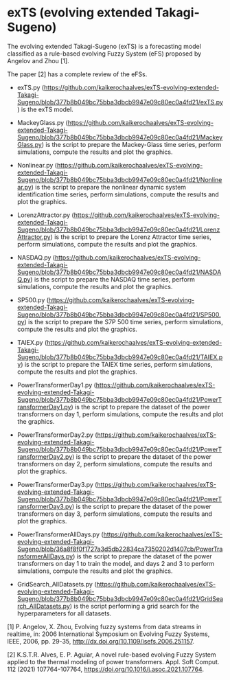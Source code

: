 # exTS (evolving extended Takagi-Sugeno)

The evolving extended Takagi-Sugeno (exTS) is a forecasting model classified as a rule-based evolving Fuzzy System (eFS) proposed by Angelov and Zhou [1].

The paper [2] has a complete review of the eFSs.

- exTS.py (https://github.com/kaikerochaalves/exTS-evolving-extended-Takagi-Sugeno/blob/377b8b049bc75bba3dbcb9947e09c80ec0a4fd21/exTS.py) is the exTS model.

- MackeyGlass.py (https://github.com/kaikerochaalves/exTS-evolving-extended-Takagi-Sugeno/blob/377b8b049bc75bba3dbcb9947e09c80ec0a4fd21/MackeyGlass.py) is the script to prepare the Mackey-Glass time series, perform simulations, compute the results and plot the graphics.

- Nonlinear.py (https://github.com/kaikerochaalves/exTS-evolving-extended-Takagi-Sugeno/blob/377b8b049bc75bba3dbcb9947e09c80ec0a4fd21/Nonlinear.py) is the script to prepare the nonlinear dynamic system identification time series, perform simulations, compute the results and plot the graphics.

- LorenzAttractor.py (https://github.com/kaikerochaalves/exTS-evolving-extended-Takagi-Sugeno/blob/377b8b049bc75bba3dbcb9947e09c80ec0a4fd21/LorenzAttractor.py) is the script to prepare the Lorenz Attractor time series, perform simulations, compute the results and plot the graphics.

- NASDAQ.py (https://github.com/kaikerochaalves/exTS-evolving-extended-Takagi-Sugeno/blob/377b8b049bc75bba3dbcb9947e09c80ec0a4fd21/NASDAQ.py) is the script to prepare the NASDAQ time series, perform simulations, compute the results and plot the graphics.

- SP500.py (https://github.com/kaikerochaalves/exTS-evolving-extended-Takagi-Sugeno/blob/377b8b049bc75bba3dbcb9947e09c80ec0a4fd21/SP500.py) is the script to prepare the S7P 500 time series, perform simulations, compute the results and plot the graphics.

- TAIEX.py (https://github.com/kaikerochaalves/exTS-evolving-extended-Takagi-Sugeno/blob/377b8b049bc75bba3dbcb9947e09c80ec0a4fd21/TAIEX.py) is the script to prepare the TAIEX time series, perform simulations, compute the results and plot the graphics.

- PowerTransformerDay1.py (https://github.com/kaikerochaalves/exTS-evolving-extended-Takagi-Sugeno/blob/377b8b049bc75bba3dbcb9947e09c80ec0a4fd21/PowerTransformerDay1.py) is the script to prepare the dataset of the power transformers on day 1, perform simulations, compute the results and plot the graphics.

- PowerTransformerDay2.py (https://github.com/kaikerochaalves/exTS-evolving-extended-Takagi-Sugeno/blob/377b8b049bc75bba3dbcb9947e09c80ec0a4fd21/PowerTransformerDay2.py) is the script to prepare the dataset of the power transformers on day 2, perform simulations, compute the results and plot the graphics.

- PowerTransformerDay3.py (https://github.com/kaikerochaalves/exTS-evolving-extended-Takagi-Sugeno/blob/377b8b049bc75bba3dbcb9947e09c80ec0a4fd21/PowerTransformerDay3.py) is the script to prepare the dataset of the power transformers on day 3, perform simulations, compute the results and plot the graphics.

- PowerTransformerAllDays.py (https://github.com/kaikerochaalves/exTS-evolving-extended-Takagi-Sugeno/blob/36a8f8f0f1727a3d5db22834ca7350202d1407cb/PowerTransformerAllDays.py) is the script to prepare the dataset of the power transformers on day 1 to train the model, and days 2 and 3 to perform simulations, compute the results and plot the graphics.

- GridSearch_AllDatasets.py (https://github.com/kaikerochaalves/exTS-evolving-extended-Takagi-Sugeno/blob/377b8b049bc75bba3dbcb9947e09c80ec0a4fd21/GridSearch_AllDatasets.py) is the script performing a grid search for the hyperparameters for all datasets.

[1] P. Angelov, X. Zhou, Evolving fuzzy systems from data streams in realtime, in: 2006 International Symposium on Evolving Fuzzy Systems, IEEE, 2006, pp. 29-35, http://dx.doi.org/10.1109/isefs.2006.251157.

[2] K.S.T.R. Alves, E. P. Aguiar, A novel rule-based evolving Fuzzy System applied to the thermal modeling of power transformers. Appl. Soft Comput. 112 (2021) 107764-107764, https://doi.org/10.1016/j.asoc.2021.107764.
